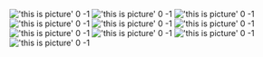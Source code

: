!['this is picture'](https://www.androidauthority.com/wp-content/uploads/2022/04/samsung-galaxy-a53-standing-1200w-675h.jpg.webp)
0
-1
!['this is picture'](https://www.androidauthority.com/wp-content/uploads/2022/03/google-pixel-6-pro-front-cherry-trees-1-1200w-675h.jpg.webp)
0
-1
!['this is picture'](https://www.androidauthority.com/wp-content/uploads/2022/02/Blink-Video-Doorbell-Close-Up-1200w-675h.jpg.webp)
0
-1
!['this is picture'](https://www.androidauthority.com/wp-content/uploads/2022/03/OnePlus-10-Pro-top-view-showing-battery-stats-1200w-675h.jpg.webp)
0
-1
!['this is picture'](https://www.androidauthority.com/wp-content/uploads/2022/04/Just-Watch-popular-tv-shows-1200w-675h.jpg.webp)
0
-1
!['this is picture'](https://www.androidauthority.com/wp-content/uploads/2021/10/google-pixel-6-review-sorta-seafoam-camera-app-in-alley-1200w-675h.jpg.webp)
0
-1
!['this is picture'](https://www.androidauthority.com/wp-content/uploads/2022/03/google-pixel-6-pro-back-camera-bump-close-up-1200w-675h.jpg.webp)
0
-1
!['this is picture'](https://www.androidauthority.com/wp-content/uploads/2021/08/Samsung-Galaxy-Z-Fold-3-open-front-bricks-left-1200w-675h.jpg.webp)
0
-1
!['this is picture'](https://www.androidauthority.com/wp-content/uploads/2022/02/Blink-Video-Doorbell-Close-Up-1200w-675h.jpg.webp)
0
-1
!['this is picture'](https://www.androidauthority.com/wp-content/uploads/2021/11/Google-Android-12-Easter-Egg-on-Pixel-6-Pro-1200w-675h.jpg.webp)
0
-1

